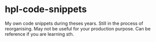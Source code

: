 hpl-code-snippets
=================

My own code snippets during theses years. Still in the process of reorganising. May not be useful for your production purpose. Can be reference if you are learning sth.